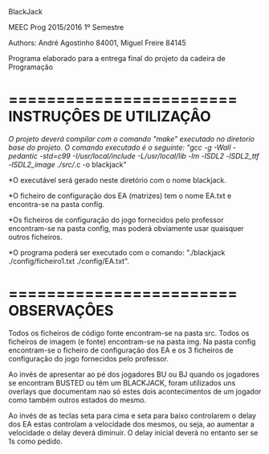 BlackJack

MEEC Prog 2015/2016 1º Semestre

Authors: André Agostinho 84001, Miguel Freire 84145

Programa elaborado para a entrega final do projeto da cadeira de Programação

========================
INSTRUÇÔES DE UTILIZAÇÂO
========================
*O projeto deverá compilar com o comando "make" executado no diretorio base do projeto. O comando executado é o seguinte: "gcc -g -Wall -pedantic -std=c99 -I/usr/local/include -L/usr/local/lib -lm -lSDL2 -lSDL2_ttf -lSDL2_image ./src/*.c -o blackjack"

*O executável será gerado neste diretório com o nome blackjack. 

*O ficheiro de configuração dos EA (matrizes) tem o nome EA.txt e encontra-se na pasta config.

*Os ficheiros de configuração do jogo fornecidos pelo professor encontram-se na pasta config, mas poderá obviamente usar quaisquer outros ficheiros.

*O programa poderá ser executado com o comando: "./blackjack ./config/ficheiro1.txt ./config/EA.txt".

========================
OBSERVAÇÔES
========================
Todos os ficheiros de código fonte encontram-se na pasta src.
Todos os ficheiros de imagem (e fonte) encontram-se na pasta img.
Na pasta config encontram-se o ficheiro de configuração dos EA e os 3 ficheiros de configuração do jogo fornecidos pelo professor.

Ao invés de apresentar ao pé dos jogadores BU ou BJ quando os jogadores se encontram BUSTED ou têm um BLACKJACK, foram utilizados uns overlays que documentam nao só estes dois acontecimentos de um jogador como também outros estados do mesmo.

Ao invés de as teclas seta para cima e seta para baixo controlarem o delay dos EA estas controlam a velocidade dos mesmos, ou seja, ao aumentar a velocidade o delay deverá diminuir. O delay inicial deverá no entanto ser se 1s como pedido.

